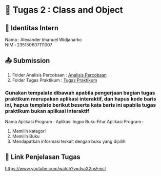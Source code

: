 # 📁 Tugas 2 : Class and Object

## 👤 Identitas Intern
Nama : Alexander Imanuel Widjanarko             
NIM  : 235150607111007

## 📤 Submission

1. Folder Analisis Percobaan : [Analisis Percobaan](./Analisis%20Percobaan/)
2. Folder Tugas Praktikum : [Tugas Praktikum](./Tugas%20Praktikum/)

### Gunakan tempalate dibawah apabila pengerjaan bagian tugas praktikum merupakan aplikasi interaktif, dan hapus kode baris ini, hapus template berikut beserta kata baris ini apabila tugas praktikum bukan aplikasi interaktif

Nama Aplikasi Program : Aplikasi Ingpo Buku
Fitur Aplikasi Program :                   
1. Memilih kategori
2. Memilih Buku
3. Mendapatkan informasi terkait dengan buku yang dipilih

## 🔗 Link Penjelasan Tugas

https://www.youtube.com/watch?v=dvaX2nsFmcI
